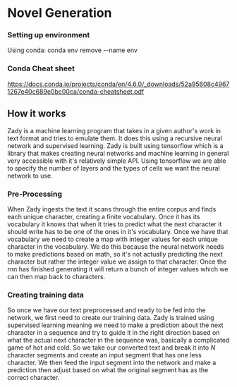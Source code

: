 # Novel Generation

### Setting up environment
Using conda: conda env remove --name env

### Conda Cheat sheet
https://docs.conda.io/projects/conda/en/4.6.0/_downloads/52a95608c49671267e40c689e0bc00ca/conda-cheatsheet.pdf

## How it works
Zady is a machine learning program that takes in a given author's work in text format and tries to emulate them. It does this using a recursive neural network and supervised learning. Zady is built using tensorflow which is a library that makes creating neural networks and machine learning in general very accessible with it's relatively simple API. Using tensorflow we are able to specify the number of layers and the types of cells we want the neural network to use.

### Pre-Processing

When Zady ingests the text it scans through the entire corpus and finds each unique character, creating a finite vocabulary. Once it has its vocabulary it knows that when it tries to predict what the next character it should write has to be one of the ones in it's vocabulary. Once we have that vocabulary we need to create a map with integer values for each unique character in the vocabulary. We do this because the neural network needs to make predictions based on math, so it's not actually predicting the next character but rather the integer value we assign to that character. Once the rnn has finished generating it will return a bunch of integer values which we can then map back to characters.

 ### Creating training data

So once we have our text preprocessed and ready to be fed into the network, we first need to create our training data. Zady is trained using supervised learning meaning we need to make a prediction about the next character in a sequence and try to guide it in the right direction based on what the actual next character in the sequence was, basically a complicated game of hot and cold. So we take our converted text and break it into *N* character segments and create an input segment that has one less character. We then feed the input segment into the network and make a prediction then adjust based on what the original segment has as the correct character.
